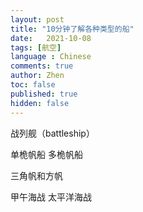 ```yaml
---
layout: post
title: "10分钟了解各种类型的船"
date:   2021-10-08
tags: [航空]
language : Chinese
comments: true
author: Zhen
toc: false
published: true
hidden: false
---
```




战列舰（battleship）

单桅帆船 多桅帆船

三角帆和方帆

甲午海战
太平洋海战
<!--stackedit_data:
eyJoaXN0b3J5IjpbMTc2MzIzMDgxMCw1MDAzOTg3NV19
-->